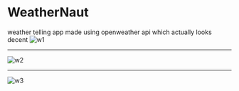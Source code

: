 # WeatherNaut
weather telling app made using openweather api which actually looks decent
![w1](https://user-images.githubusercontent.com/116213566/233824206-c945e72a-ac42-4cb7-9945-fcd8ed1d784c.png)
<hr>

![w2](https://user-images.githubusercontent.com/116213566/233824299-1b873558-be04-4007-a52b-50d21156de30.png)
<hr>

![w3](https://user-images.githubusercontent.com/116213566/233824348-978ea4a3-b574-4a57-813f-ad7610f5e4f8.png)
